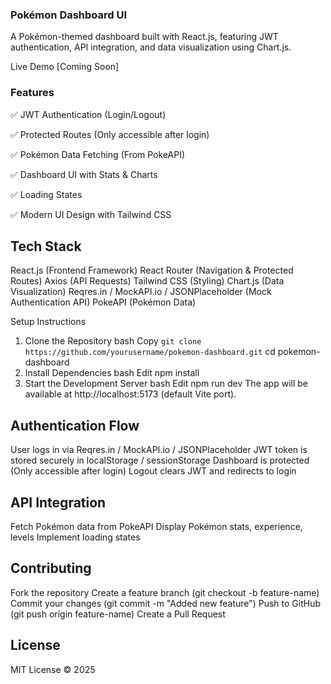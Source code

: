 ### Pokémon Dashboard UI
A Pokémon-themed dashboard built with React.js, featuring JWT authentication, API integration, and data visualization using Chart.js.

Live Demo
[Coming Soon]

### Features
✅ JWT Authentication (Login/Logout)

✅ Protected Routes (Only accessible after login)

✅ Pokémon Data Fetching (From PokeAPI)

✅ Dashboard UI with Stats & Charts

✅ Loading States

✅ Modern UI Design with Tailwind CSS

## Tech Stack
React.js (Frontend Framework)
React Router (Navigation & Protected Routes)
Axios (API Requests)
Tailwind CSS (Styling)
Chart.js (Data Visualization)
Reqres.in / MockAPI.io / JSONPlaceholder (Mock Authentication API)
PokeAPI (Pokémon Data)

Setup Instructions
1. Clone the Repository
bash
Copy
``git clone https://github.com/yourusername/pokemon-dashboard.git``
cd pokemon-dashboard
2. Install Dependencies
bash
Edit
npm install
3. Start the Development Server
bash
Edit
npm run dev
The app will be available at http://localhost:5173 (default Vite port).

## Authentication Flow
User logs in via Reqres.in / MockAPI.io / JSONPlaceholder
JWT token is stored securely in localStorage / sessionStorage
Dashboard is protected (Only accessible after login)
Logout clears JWT and redirects to login
## API Integration
Fetch Pokémon data from PokeAPI
Display Pokémon stats, experience, levels
Implement loading states

## Contributing
Fork the repository
Create a feature branch (git checkout -b feature-name)
Commit your changes (git commit -m "Added new feature")
Push to GitHub (git push origin feature-name)
Create a Pull Request
## License
MIT License © 2025
